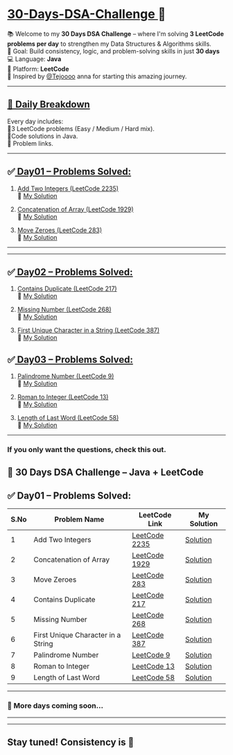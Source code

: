 # <u>30-Days-DSA-Challenge </u>🚀

📚 Welcome to my **30 Days DSA Challenge** – where I'm solving **3 LeetCode problems per day** to strengthen my Data Structures & Algorithms skills.  <br>
🎯 Goal: Build consistency, logic, and problem-solving skills in just **30 days**<br>
💻 Language: **Java**  <br>
📍 Platform: **LeetCode**  <br>
🙏 Inspired by [@Tejoooo](https://github.com/Tejoooo) anna for starting this amazing journey.<br>

---

## <u> 📅 Daily Breakdown</u> <br>

Every day includes: <br>
🔹3 LeetCode problems (Easy / Medium / Hard mix).<br>
🔹Code solutions in Java.<br>
🔹 Problem links.<br>

---

## ✅<u> Day01 – Problems Solved:</u>

1. [Add Two Integers (LeetCode 2235)](https://leetcode.com/problems/add-two-integers/)  
   🔗 [My Solution](https://github.com/GayathriPrasanna/30-Days-DSA-Challenge/blob/4e439217891eebbf023cb22eb142cb97f2d9bd17/2383-add-two-integers/add-two-integers.java)
   
3. [Concatenation of Array (LeetCode 1929)](https://leetcode.com/problems/concatenation-of-array/)  
   🔗 [My Solution](https://github.com/GayathriPrasanna/30-Days-DSA-Challenge/blob/3d18c56e587acd95b0987b58e474133e446369bc/2058-concatenation-of-array/concatenation-of-array.java)

4. [Move Zeroes (LeetCode 283)](https://leetcode.com/problems/move-zeroes/)  
   🔗 [My Solution](https://github.com/GayathriPrasanna/30-Days-DSA-Challenge/blob/4a62cb5afd3e71d2562934653645a43f440d142d/283-move-zeroes/move-zeroes.java)

---
---
## ✅<u> Day02 – Problems Solved:</u>
1. [Contains Duplicate (LeetCode 217)]( https://leetcode.com/problems/contains-duplicate/)  
   🔗 [My Solution](https://github.com/GayathriPrasanna/30-Days-DSA-Challenge/blob/e5a9088df9582e1ebf111783ee714e603f690dd2/217-contains-duplicate/contains-duplicate.java)
   
3. [Missing Number (LeetCode 268)](https://leetcode.com/problems/missing-number/)  
   🔗 [My Solution](https://github.com/GayathriPrasanna/30-Days-DSA-Challenge/blob/e5a9088df9582e1ebf111783ee714e603f690dd2/268-missing-number/missing-number.java)

4. [First Unique Character in a String (LeetCode 387)](https://leetcode.com/problems/first-unique-character-in-a-string/)  
   🔗 [My Solution](https://github.com/GayathriPrasanna/30-Days-DSA-Challenge/blob/e5a9088df9582e1ebf111783ee714e603f690dd2/387-first-unique-character-in-a-string/first-unique-character-in-a-string.java)

## ✅<u> Day03 – Problems Solved:</u>
1. [Palindrome Number  (LeetCode 9)](https://leetcode.com/problems/palindrome-number/)  
   🔗 [My Solution](https://github.com/GayathriPrasanna/30-Days-DSA-Challenge/blob/b9a8e94754958b94ca9e99c54ac4ab91f57e3f5a/9-palindrome-number/palindrome-number.java)
   
3. [Roman to Integer (LeetCode 13)](https://leetcode.com/problems/roman-to-integer/)  
   🔗 [My Solution](https://github.com/GayathriPrasanna/30-Days-DSA-Challenge/blob/49f841cb849ca0ef17bffb899aad5161f0c96bfc/13-roman-to-integer/roman-to-integer.java)

4. [Length of Last Word (LeetCode 58)](https://leetcode.com/problems/length-of-last-word/)  
   🔗 [My Solution](https://github.com/GayathriPrasanna/30-Days-DSA-Challenge/blob/b9a8e94754958b94ca9e99c54ac4ab91f57e3f5a/58-length-of-last-word/length-of-last-word.java)
---
### If you only want the questions, check this out. <br>
## 🚀 30 Days DSA Challenge – Java + LeetCode <br>
## ✅ Day01 – Problems Solved: <br>


| S.No | Problem Name                          | LeetCode Link                                                                 | My Solution                                                                                                                   |
|------|----------------------------------------|--------------------------------------------------------------------------------|-------------------------------------------------------------------------------------------------------------------------------|
| 1    | Add Two Integers                       | [LeetCode 2235](https://leetcode.com/problems/add-two-integers/)              | [Solution](https://github.com/GayathriPrasanna/30-Days-DSA-Challenge/blob/4e439217891eebbf023cb22eb142cb97f2d9bd17/2383-add-two-integers/add-two-integers.java) |
| 2    | Concatenation of Array                 | [LeetCode 1929](https://leetcode.com/problems/concatenation-of-array/)        | [Solution](https://github.com/GayathriPrasanna/30-Days-DSA-Challenge/blob/3d18c56e587acd95b0987b58e474133e446369bc/2058-concatenation-of-array/concatenation-of-array.java) |
| 3    | Move Zeroes                            | [LeetCode 283](https://leetcode.com/problems/move-zeroes/)                    | [Solution](https://github.com/GayathriPrasanna/30-Days-DSA-Challenge/blob/4a62cb5afd3e71d2562934653645a43f440d142d/283-move-zeroes/move-zeroes.java) |
| 4    | Contains Duplicate                     | [LeetCode 217](https://leetcode.com/problems/contains-duplicate/)             | [Solution](https://github.com/GayathriPrasanna/30-Days-DSA-Challenge/blob/e5a9088df9582e1ebf111783ee714e603f690dd2/217-contains-duplicate/contains-duplicate.java) |
| 5    | Missing Number                         | [LeetCode 268](https://leetcode.com/problems/missing-number/)                 | [Solution](https://github.com/GayathriPrasanna/30-Days-DSA-Challenge/blob/e5a9088df9582e1ebf111783ee714e603f690dd2/268-missing-number/missing-number.java) |
| 6    | First Unique Character in a String     | [LeetCode 387](https://leetcode.com/problems/first-unique-character-in-a-string/) | [Solution](https://github.com/GayathriPrasanna/30-Days-DSA-Challenge/blob/e5a9088df9582e1ebf111783ee714e603f690dd2/387-first-unique-character-in-a-string/first-unique-character-in-a-string.java) |
| 7    | Palindrome Number                      | [LeetCode 9](https://leetcode.com/problems/palindrome-number/)                     | [Solution](https://github.com/GayathriPrasanna/30-Days-DSA-Challenge/blob/b9a8e94754958b94ca9e99c54ac4ab91f57e3f5a/9-palindrome-number/palindrome-number.java) |
| 8    | Roman to Integer                       | [LeetCode 13](https://leetcode.com/problems/roman-to-integer/)                     | [Solution](https://github.com/GayathriPrasanna/30-Days-DSA-Challenge/blob/49f841cb849ca0ef17bffb899aad5161f0c96bfc/13-roman-to-integer/roman-to-integer.java) |
| 9    | Length of Last Word                    | [LeetCode 58](https://leetcode.com/problems/length-of-last-word/)                  | [Solution](https://github.com/GayathriPrasanna/30-Days-DSA-Challenge/blob/b9a8e94754958b94ca9e99c54ac4ab91f57e3f5a/58-length-of-last-word/length-of-last-word.java) |

---
### 🚧 More days coming soon...
---

---
Stay tuned! Consistency is 🔑  
---
